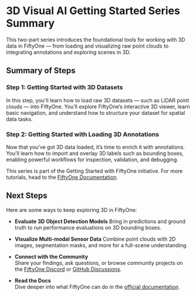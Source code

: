 # 3D Visual AI Getting Started Series Summary
This two-part series introduces the foundational tools for working with 3D data in FiftyOne — from loading and visualizing raw point clouds to integrating annotations and exploring scenes in 3D.

## Summary of Steps
### Step 1: Getting Started with 3D Datasets
In this step, you'll learn how to load raw 3D datasets — such as LiDAR point clouds — into FiftyOne. You’ll explore FiftyOne’s interactive 3D viewer, learn basic navigation, and understand how to structure your dataset for spatial data tasks.

### Step 2: Getting Started with Loading 3D Annotations
Now that you’ve got 3D data loaded, it’s time to enrich it with annotations. You’ll learn how to import and overlay 3D labels such as bounding boxes, enabling powerful workflows for inspection, validation, and debugging.

This series is part of the Getting Started with FiftyOne initiative. For more tutorials, head to the [FiftyOne Documentation](https://docs.voxel51.com/).

## Next Steps
Here are some ways to keep exploring 3D in FiftyOne:

-   **Evaluate 3D Object Detection Models**
    Bring in predictions and ground truth to run performance evaluations on 3D bounding boxes.

-   **Visualize Multi-modal Sensor Data**
    Combine point clouds with 2D images, segmentation masks, and more for a full-scene understanding.

-   **Connect with the Community**  
    Share your findings, ask questions, or browse community projects on the
    [FiftyOne Discord](https://community.voxel51.com) or
    [GitHub Discussions](https://tbd.com).

-   **Read the Docs**  
    Dive deeper into what FiftyOne can do in the
    [official documentation](https://docs.voxel51.com/).